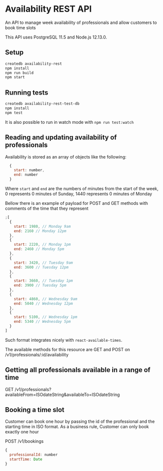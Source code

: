 # Availability REST API

An API to manage week availability of professionals and allow customers to book time slots

This API uses PostgreSQL 11.5 and Node.js 12.13.0.

## Setup

```bash
createdb availability-rest
npm install
npm run build
npm start
```

## Running tests

```bash
createdb availability-rest-test-db
npm install
npm test
```

It is also possible to run in watch mode with `npm run test:watch`

## Reading and updating availability of professionals

Availability is stored as an array of objects like the following:

```js
  {
    start: number,
    end: number
  }
```

Where `start` and `end` are the numbers of minutes from the start of the week, 0 represents 0 minutes of Sunday, 1440 represents 0 minutes of Monday

Bellow there is an example of payload for POST and GET methods with comments of the time that they represent

```js
;[
  {
    start: 1980, // Monday 9am
    end: 2160 // Monday 12pm
  },
  {
    start: 2220, // Monday 1pm
    end: 2460 // Monday 5pm
  },
  {
    start: 3420, // Tuesday 9am
    end: 3600 // Tuesday 12pm
  },
  {
    start: 3660, // Tuesday 1pm
    end: 3900 // Tuesday 5pm
  },
  {
    start: 4860, // Wednesday 9am
    end: 5040 // Wednesday 12pm
  },
  {
    start: 5100, // Wednesday 1pm
    end: 5340 // Wednesday 5pm
  }
]
```

Such format integrates nicely with `react-available-times`.

The available methods for this resource are GET and POST on /v1/professionals/:id/availability

## Getting all professionals available in a range of time

GET /v1/professionals?availableFrom=ISOdateString&availableTo=ISOdateString

## Booking a time slot

Customer can book one hour by passing the id of the professional and the starting time in ISO format.
As a business rule, Customer can only book exactly one hour

POST /v1/bookings

```js
{
  professionalId: number
  startTime: Date
}
```
